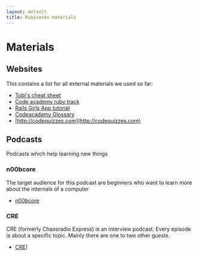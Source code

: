 ```yaml
---
layout: default
title: Rubyseeds materials
---
```


# Materials

## Websites

This contains a list for all external materials we used so far:

- [Tobi's cheat sheet](http://www.pragtob.info/rails-beginner-cheatsheet/)
- [Code academy ruby track](http://www.codecademy.com/de/tracks/ruby)
- [Rails Girls App tutorial](http://guides.railsgirls.com/app/)
- [Codeacadamy Glossary](http://www.codecademy.com/de/glossary/ruby)
- [http://codequizzes.com](http://codequizzes.com)

## Podcasts
Podcasts which help learning new things

### n00bcore
The target audience for this podcast are beginners who want to learn more about the internals of a computer
- [n00bcore](http://n00bcore.de/)

### CRE
CRE (formerly Chaosradio Express) is an interview podcast. Every episode is about a specific topic. Mainly there are one to two other guests.
- [CRE](http://cre.fm/)]
